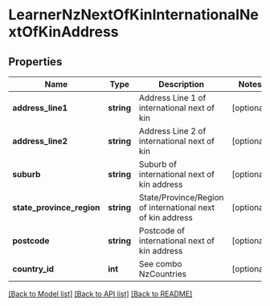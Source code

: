 # LearnerNzNextOfKinInternationalNextOfKinAddress

## Properties
Name | Type | Description | Notes
------------ | ------------- | ------------- | -------------
**address_line1** | **string** | Address Line 1 of international next of kin | [optional] 
**address_line2** | **string** | Address Line 2 of international next of kin | [optional] 
**suburb** | **string** | Suburb of international next of kin address | [optional] 
**state_province_region** | **string** | State/Province/Region of international next of kin address | [optional] 
**postcode** | **string** | Postcode of international next of kin address | [optional] 
**country_id** | **int** | See combo NzCountries | [optional] 

[[Back to Model list]](../../README.md#documentation-for-models) [[Back to API list]](../../README.md#documentation-for-api-endpoints) [[Back to README]](../../README.md)

